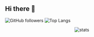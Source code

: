 ## Hi there 👋
![GitHub followers](https://img.shields.io/github/followers/Juanja1306?label=Follow&style=social)
![Top Langs](https://img.shields.io/github/languages/top/Juanja1306/Deteccion-Ceramicas)

<p align="center">
  <img src="https://github-readme-stats.vercel.app/api?username=tu-usuario&show_icons=true&theme=tokyonight" alt="stats"/>
</p>




<!--
**Juanja1306/Juanja1306** is a ✨ _special_ ✨ repository because its `README.md` (this file) appears on your GitHub profile.

Here are some ideas to get you started:

- 🔭 I’m currently working on ...
- 🌱 I’m currently learning ...
- 👯 I’m looking to collaborate on ...
- 🤔 I’m looking for help with ...
- 💬 Ask me about ...
- 📫 How to reach me: ...
- 😄 Pronouns: ...
- ⚡ Fun fact: ...
-->
